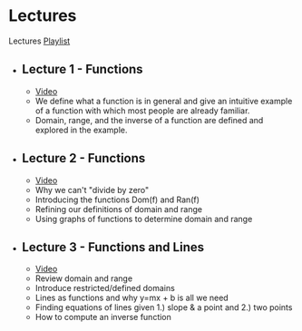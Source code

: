# Lectures

Lectures [Playlist](https://youtube.com/playlist?list=PLxooDkHFi8M1ezIgUbNYcjiJF9nD4QJb1)

- ## Lecture 1 - Functions
  - [Video](https://youtu.be/2jc2kaafnM8)
  - We define what a function is in general and give an intuitive example of a function with which most people are already familiar. 
  - Domain, range, and the inverse of a function are defined and explored in the example.
- ## Lecture 2 - Functions
  - [Video](https://youtu.be/IGcAJ0ljjfo)
  - Why we can't "divide by zero" 
  - Introducing the functions Dom(f) and Ran(f) 
  - Refining our definitions of domain and range
  - Using graphs of functions to determine domain and range
- ## Lecture 3 - Functions and Lines
  - [Video](https://youtu.be/2xZCoBxb9uI)
  - Review domain and range
  - Introduce restricted/defined domains 
  - Lines as functions and why y=mx + b is all we need
  - Finding equations of lines given 1.) slope & a point and 2.) two points
  - How to compute an inverse function 




